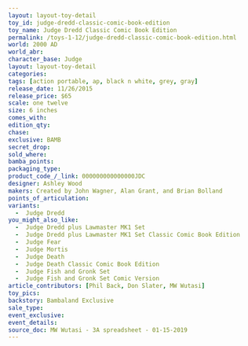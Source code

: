 ```yaml
---
layout: layout-toy-detail 
toy_id: judge-dredd-classic-comic-book-edition
toy_name: Judge Dredd Classic Comic Book Edition
permalink: /toys-1-12/judge-dredd-classic-comic-book-edition.html
world: 2000 AD
world_abr: 
character_base: Judge
layout: layout-toy-detail
categories: 
tags: [action portable, ap, black n white, grey, gray]
release_date: 11/26/2015
release_price: $65 
scale: one twelve
size: 6 inches
comes_with: 
edition_qty: 
chase: 
exclusive: BAMB
secret_drop: 
sold_where: 
bamba_points: 
packaging_type: 
product_code_/_link: 000000000000000JDC
designer: Ashley Wood
makers: Created by John Wagner, Alan Grant, and Brian Bolland
points_of_articulation: 
variants: 
  -  Judge Dredd
you_might_also_like: 
  -  Judge Dredd plus Lawmaster MK1 Set
  -  Judge Dredd plus Lawmaster MK1 Set Classic Comic Book Edition
  -  Judge Fear 
  -  Judge Mortis
  -  Judge Death
  -  Judge Death Classic Comic Book Edition
  -  Judge Fish and Gronk Set
  -  Judge Fish and Gronk Set Comic Version
article_contributors: [Phil Back, Don Slater, MW Wutasi]
toy_pics: 
backstory: Bambaland Exclusive
sale_type: 
event_exclusive: 
event_details: 
source_doc: MW Wutasi - 3A spreadsheet - 01-15-2019
---
```

